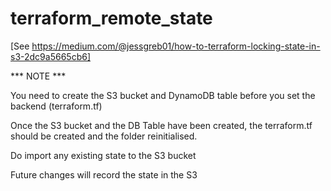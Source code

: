 # terraform_remote_state

[See https://medium.com/@jessgreb01/how-to-terraform-locking-state-in-s3-2dc9a5665cb6]

*** NOTE ***

You need to create the S3 bucket and DynamoDB table before you set the backend (terraform.tf) 

Once the S3 bucket and the DB Table have been created, the terraform.tf should be created and the folder reinitialised. 

Do import any existing state to the S3 bucket

Future changes will record the state in the S3